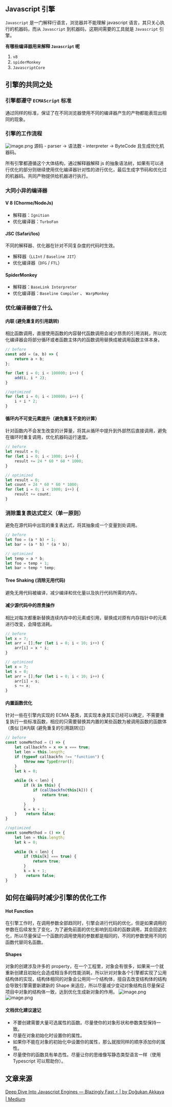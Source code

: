##  Javascript 引擎
`Javascript` 是一门解释行语言，浏览器并不能理解 javascript 语言，其只关心执行的机器码，而从 `Javascript` 到机器码，这期间需要的工具就是 `Javascript` 引擎。

**有哪些编译器用来解释 `Javascript` 呢**
1. `v8`
2. `spiderMonkey`
3. `JavascriptCore`

## 引擎的共同之处

### 引擎都遵守 `ECMAScript` 标准
通过同样的标准，保证了在不同浏览器使用不同的编译器产生的产物都能表现出相同的现象。

### 引擎的工作流程
![image.png](https://raw.githubusercontent.com/jeasonnow/pics/main/202305091547035.png)
源码 - parser -> 语法数 - interpreter -> ByteCode 且生成优化机器码。

所有引擎都遵循这个大体结构，通过解释器解释 js 的抽象语法树，如果有可以进行优化的部分则继续使用优化编译器针对性的进行优化，最后生成字节码和优化过的机器码。共同产物提供给机器进行执行。

### 大同小异的编译器
#### V 8 (Chorme/NodeJs)
- 解释器：`Ignition`
- 优化编译器：`TurboFan`

#### JSC (Safari/Ios)
不同的解释器、优化器在针对不同复杂度的代码时生效。
- 解释器（`LLInt` / `Baseline JIT`）
- 优化编译器（`DFG` / `FTL`）

#### SpiderMonkey
- 解释器：`BaseLink Interpreter`
- 优化编译器：`Baseline Compiler` 、 `WarpMonkey`


### 优化编译器做了什么
#### 内联 (避免重复的引用跳转)
相比函数调用，直接使用函数的内容替代函数调用会减少昂贵的引用消耗，所以优化编译器会将部分循环或者函数主体内的函数调用替换成被调用函数主体本身。
```javascript
// before
const add = (a, b) => {  
    return a + b;  
};

for (let i = 0; i < 100000; i++) {  
    add(i, i * 2);  
}

//optimized
for (let i = 0; i < 100000; i++) {  
    i + i * 2;
}
```

#### 循环内不可变元素提升（避免重复不变的计算）
针对函数内不会发生改变的计算量，将其从循环中提升到外部然后直接调用，避免在循环时重复调用，优化机器码运行速度。
```javascript
// before
let result = 0;
for (let i = 0; i < 1000; i++) {
	result += 24 * 60 * 60 * 1000; 
}

// optimized
let result = 0;
let count = 24 * 60 * 60 * 1000;
for (let i = 0; i < 1000; i++) {
	result += count; 
}

```

### 消除重复表达式定义（单一原则）
避免在源代码中出现的重复表达式，将其抽象成一个变量到处调用。
```javascript
// before
let foo = (a * b) + 1;
let bar = (a * b) * (a * b);

// optimized
let temp = a * b;
let foo = temp + 1;
let bar = temp * temp;
```

#### Tree Shaking (消除无用代码)
避免无用代码被编译，减少编译和优化量以及执行代码所需的内存。


#### 减少源代码中的昂贵操作
相比对每次都重新替换连续内存中的元素或引用，替换成对原有内存指针中的元素进行改变，会降低消耗。
```javascript
// before
let x = 7;  
let arr = [];for (let i = 0; i < 10; i++) {  
    arr[i] = x * i;  
}

// optimized
let x = 7;  
let s = 0;  
let arr = [];for (let i = 0; i < 10; i++) {  
    arr[i] = s;  
    s += x;  
}
```


#### 内置函数优化
针对一些在引擎内实现的 ECMA 基类，其实现本身其实已经可以确定，不需要重复执行一些标准函数，相应的只需要替换其内置的某些函数为被调用函数的函数体（类似 [[#内联 (避免重复的引用跳转)]]）

```javascript
// before
const someMethod = () => {  
    let callbackfn = x => x === true;  
    let len = this.length;  
    if (typeof callbackfn !== "function") {  
        throw new TypeError();  
    }  
    let k = 0;  
      
    while (k < len) {  
        if (k in this) {  
            if (callbackfn(this[k])) {  
                return true;  
            }  
        }  
        k = k + 1;  
    }    return false;  
}

//optimized
const someMethod = () => {  
    let len = this.length;  
    let k = 0;  
      
    while (k < len) {  
        if (this[k] === true) {  
            return true;  
        }  
        k = k + 1;  
    }    return false;  
}
```


## 如何在编码时减少引擎的优化工作
#### Hot Function
在引擎工作时，在调用参数全部趋同时，引擎会进行代码的优化，但是如果调用的参数在后续发生了变化，为了避免前面的优化影响到后续的函数调用，其会回退优化，所以尽量保证一个函数的调用使用的参数都是相同的，不同的参数使用不同的函数代替同名函数。

#### Shapes
对象的创建涉及许多的 property，在一个工程里，对象会有很多，如果来一个就重新创建且初始化会造成相当多的性能消耗，所以针对对象各个引擎都实现了公用结构体的实现，结构体相同的对象会公用同一个结构体，擅自去改变结构体的结构会导致引擎需要新建新的 Shape 来适应，所以尽量减少变动对象结构且尽量保证项目中对象的结构体一致，达到优化生成新对象的作用。
![image.png](https://raw.githubusercontent.com/jeasonnow/pics/main/202305091731368.png)
![image.png](https://raw.githubusercontent.com/jeasonnow/pics/main/202305091732698.png)
#### 文档优化建议速记
- 不要创建需要大量可选属性的函数。尽量使你的对象形状和参数类型保持一致。
- 尽量在对象初始化时设置你的属性。
- 如果你不能在对象的初始化中设置你的属性，那么就按同样的顺序添加你的属性。
- 尽量使你的函数具有单态性。尽量让你的思维像写静态类型语言一样（使用 Typescript 可以帮助你）。


## 文章来源
[Deep Dive Into Javascript Engines — Blazingly Fast ⚡️ | by Doğukan Akkaya | Medium](https://medium.com/@dogukanakkaya/deep-dive-into-javascript-engines-blazingly-fast-%EF%B8%8F-fc47069e97a4)